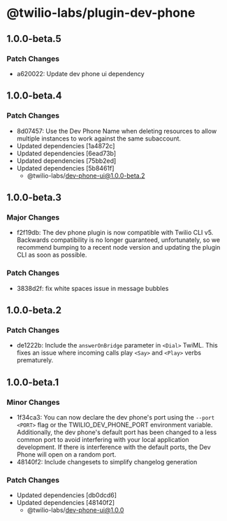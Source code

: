 # @twilio-labs/plugin-dev-phone

## 1.0.0-beta.5

### Patch Changes

- a620022: Update dev phone ui dependency

## 1.0.0-beta.4

### Patch Changes

- 8d07457: Use the Dev Phone Name when deleting resources to allow multiple instances to work against the same subaccount.
- Updated dependencies [1a4872c]
- Updated dependencies [6ead73b]
- Updated dependencies [75bb2ed]
- Updated dependencies [5b8461f]
  - @twilio-labs/dev-phone-ui@1.0.0-beta.2

## 1.0.0-beta.3

### Major Changes

- f2f19db: The dev phone plugin is now compatible with Twilio CLI v5. Backwards compatibility is no longer guaranteed, unfortunately, so we recommend bumping to a recent node version and updating the plugin CLI as soon as possible.

### Patch Changes

- 3838d2f: fix white spaces issue in message bubbles

## 1.0.0-beta.2

### Patch Changes

- de1222b: Include the `answerOnBridge` parameter in `<Dial>` TwiML. This fixes an issue where incoming calls play `<Say>` and `<Play>` verbs prematurely.

## 1.0.0-beta.1

### Minor Changes

- 1f34ca3: You can now declare the dev phone's port using the `--port <PORT>` flag or the TWILIO_DEV_PHONE_PORT environment variable. Additionally, the dev phone's default port has been changed to a less common port to avoid interfering with your local application development. If there is interference with the default ports, the Dev Phone will open on a random port.
- 48140f2: Include changesets to simplify changelog generation

### Patch Changes

- Updated dependencies [db0dcd6]
- Updated dependencies [48140f2]
  - @twilio-labs/dev-phone-ui@1.0.0
